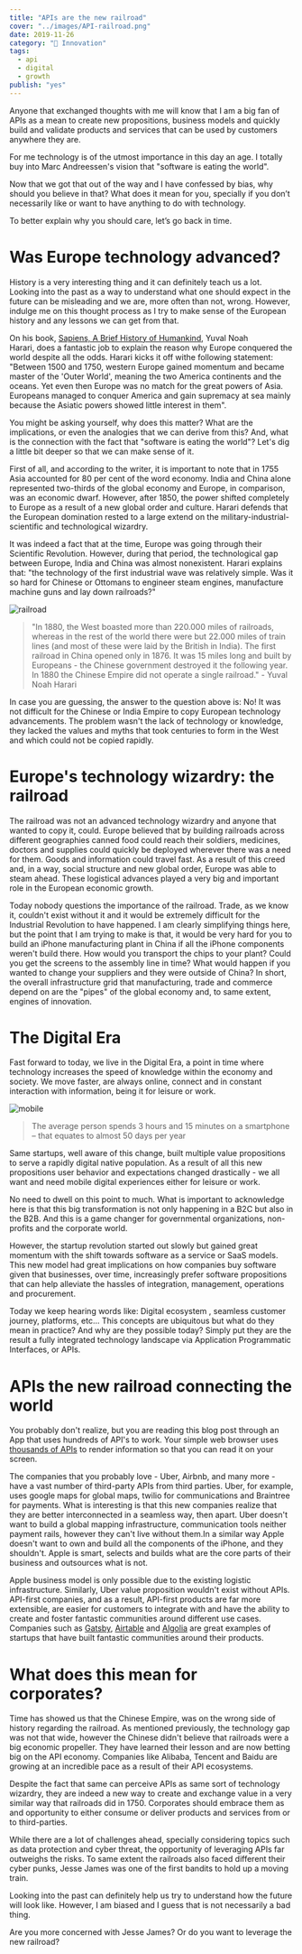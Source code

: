 ```yaml
---
title: "APIs are the new railroad"
cover: "../images/API-railroad.png"
date: 2019-11-26
category: "🚀 Innovation"
tags:
  - api
  - digital
  - growth
publish: "yes"
---
```


Anyone that exchanged thoughts with me will know that I am a big fan of APIs as a mean to create new propositions, business models and quickly build and validate products and services that can be used by customers anywhere they are. 

For me technology is of the utmost importance in this day an age. I totally buy into Marc Andreessen's vision that "software is eating the world".

Now that we got that out of the way and I have confessed by bias, why should you believe in that? What does it mean for you, specially if you don’t necessarily like or want to have anything to do with technology. 

To better explain why you should care, let’s go back in time.

# Was Europe technology advanced?

History is a very interesting thing and it can definitely teach us a lot. Looking into the past as a way to understand what one should expect in the future can be misleading and we are, more often than not, wrong. However, indulge me on this thought process as I try to make sense of the European history and any lessons we can get from that.

On his book, [Sapiens, A Brief History of Humankind](https://www.ynharari.com/book/sapiens/), Yuval Noah Harari, does a fantastic job to explain the reason why Europe conquered the world despite all the odds. Harari kicks it off withe following statement: "Between 1500 and 1750, western Europe gained momentum and became master of the 'Outer World', meaning the two America continents and the oceans. Yet even then Europe was no match for the great powers of Asia. Europeans managed to conquer America and gain supremacy at sea mainly because the Asiatic powers showed little interest in them". 

You might be asking yourself, why does this matter? What are the implications, or even the analogies that we can derive from this? And, what is the connection with the fact that "software is eating the world"? Let's dig a little bit deeper so that we can make sense of it. 

First of all, and according to the writer, it is important to note that in 1755 Asia accounted for 80 per cent of the word economy. India and China alone represented two-thirds of the global economy and Europe, in comparison, was an economic dwarf. However, after 1850, the power shifted completely to Europe as a result of a new global order and culture. Harari defends that the European domination rested to a large extend on the military-industrial-scientific and technological wizardry. 

It was indeed a fact that at the time, Europe was going through their Scientific Revolution. However, during that period, the technological gap between Europe, India and China was almost nonexistent. Harari explains that: "the technology of the first industrial wave was relatively simple. Was it so hard for Chinese or Ottomans to engineer steam engines, manufacture machine guns and lay down railroads?"

![railroad](../images/API-railroad.png)

> "In 1880, the West boasted more than 220.000 miles of railroads, whereas in the rest of the world there were but 22.000 miles of train lines (and most of these were laid by the British in India). The first railroad in China opened only in 1876. It was 15 miles long and built by Europeans - the Chinese government destroyed it the following year. In 1880 the Chinese Empire did not operate a single railroad." - Yuval Noah Harari 

In case you are guessing, the answer to the question above is: No! It was not difficult for the Chinese or India Empire to copy European technology advancements. The problem wasn't the lack of technology or knowledge, they lacked the values and myths that took centuries to form in the West and which could not be copied rapidly. 

# Europe's technology wizardry: the railroad

The railroad was not an advanced technology wizardry and anyone that wanted to copy it, could. Europe believed that by building railroads across different geographies canned food could reach their soldiers, medicines, doctors and supplies could quickly be deployed wherever there was a need for them. Goods and information could travel fast. As a result of this creed and, in a way, social structure and new global order, Europe was able to steam ahead. These logistical advances played a very big and important role in the European economic growth.

Today nobody questions the importance of the railroad. Trade, as we know it, couldn't exist without it and it would be extremely difficult for the Industrial Revolution to have happened. I am clearly simplifying things here, but the point that I am trying to make is that, it would be very hard for you to build an iPhone manufacturing plant in China if all the iPhone components weren't build there. How would you transport the chips to your plant? Could you get the screens to the assembly line in time? What would happen if you wanted to change your suppliers and they were outside of China? In short, the overall infrastructure grid that manufacturing, trade and commerce depend on are the "pipes" of the global economy and, to same extent, engines of innovation.


# The Digital Era

Fast forward to today, we live in the Digital Era, a point in time where technology increases the speed of knowledge within the economy and society. We move faster, are always online, connect and in constant interaction with information, being it for leisure or work. 

![mobile](../images/API-mobile.png)

> The average person spends 3 hours and 15 minutes on a smartphone – that equates to almost 50 days per year

Same startups, well aware of this change, built multiple value propositions to serve a rapidly digital native population. As a result of all this new propositions user behavior and expectations changed drastically - we all want and need mobile digital experiences either for leisure or work. 

No need to dwell on this point to much. What is important to acknowledge here is that this big transformation is not only happening in a B2C but also in the B2B. And this is a game changer for governmental organizations, non-profits and the corporate world.

However, the startup revolution started out slowly but gained great momentum with the shift towards software as a service or SaaS models. This new model had great implications on how companies buy software given that businesses, over time, increasingly prefer software propositions that can help alleviate the hassles of integration, management, operations and procurement.

Today we keep hearing words like: Digital ecosystem , seamless customer journey, platforms, etc... This concepts are ubiquitous but what do they mean in practice? And why are they possible today? Simply put they are the result a fully integrated technology landscape via Application Programmatic Interfaces, or APIs. 

# APIs the new railroad connecting the world

You probably don't realize, but you are reading this blog post through an App that uses hundreds of API's to work. Your simple web browser uses [thousands of APIs](https://frontendmasters.com/books/front-end-handbook/2018/learning/web-api.html) to render information so that you can read it on your screen. 

The companies that you probably love - Uber, Airbnb, and many more - have a vast number of third-party APIs from third parties. Uber, for example, uses google maps for global maps, twilio for communications and Braintree for payments. What is interesting is that this new companies realize that they are better interconnected in a seamless way, then apart. Uber doesn't want to build a global mapping infrastructure, communication tools neither payment rails, however they can't live without them.In a similar way Apple doesn't want to own and build all the components of the iPhone, and they shouldn't. Apple is smart, selects and builds what are the core parts of their business and outsources what is not.

Apple business model is only possible due to the existing logistic infrastructure. Similarly, Uber value proposition wouldn't exist without APIs. API-first companies, and as a result, API-first products are far more extensible, are easier for customers to integrate with and have the ability to create and foster fantastic communities around different use cases. Companies such as [Gatsby](https://www.gatsbyjs.org/), [Airtable](https://airtable.com/) and [Algolia](https://www.algolia.com/) are great examples of startups that have built fantastic communities around their products.

# What does this mean for corporates? 

Time has showed us that the Chinese Empire, was on the wrong side of history regarding the railroad. As mentioned previously, the technology gap was not that wide, however the Chinese didn't believe that railroads were a big economic propeller. They have learned their lesson and are now betting big on the API economy. Companies like Alibaba, Tencent and Baidu are growing at an incredible pace as a result of their API ecosystems.

Despite the fact that same can perceive APIs as same sort of technology wizardry, they are indeed a new way to create and exchange value in a very similar way that railroads did in 1750. Corporates should embrace them as and opportunity to either consume or deliver products and services from or to third-parties. 

While there are a lot of challenges ahead, specially considering topics such as data protection and cyber threat, the opportunity of leveraging APIs far outweighs the risks. To same extent the railroads also faced different their cyber punks, Jesse James was one of the first bandits to hold up a moving train.

Looking into the past can definitely help us try to understand how the future will look like. However, I am biased and I guess that is not necessarily a bad thing.

Are you more concerned with Jesse James? Or do you want to leverage the new railroad?




